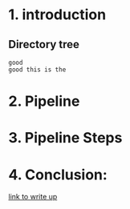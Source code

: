 # 1. introduction
## Directory tree
```
good
good this is the 
```
# 2. Pipeline

# 3. Pipeline Steps

# 4. Conclusion:
[link to write up](https://docs.google.com/document/d/1BDGt6vxnI0uYwd2VWN8QQTd4IVIASFijE2-ZktaumLQ/edit?usp=sharing)
